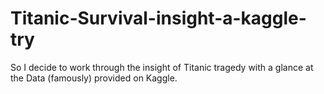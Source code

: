# Titanic-Survival-insight-a-kaggle-try
So I decide to work through the insight of Titanic tragedy with a glance at the Data (famously) provided on Kaggle.
